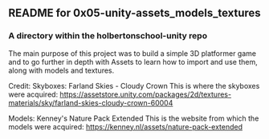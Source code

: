 ## README for 0x05-unity-assets_models_textures ##
### A directory within the holbertonschool-unity repo ###

The main purpose of this project was to build a simple 3D platformer game and to go further in depth with Assets to learn how to import and use them, along with models and textures.

Credit:
Skyboxes: Farland Skies - Cloudy Crown
This is where the skyboxes were acquired: https://assetstore.unity.com/packages/2d/textures-materials/sky/farland-skies-cloudy-crown-60004

Models: Kenney's Nature Pack Extended
This is the website from which the models were acquired: https://kenney.nl/assets/nature-pack-extended
